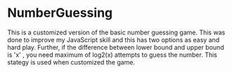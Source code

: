 # NumberGuessing
This is a customized version of the basic number guessing game. This was done to improve my JavaScript skill and this  has two options as easy and hard play.
Further, if the difference between lower bound and upper bound is 'x' , you need maximum of log2(x) attempts to guess the number. This stategy is used when customized the game.
